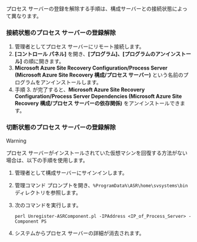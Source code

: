 プロセス サーバーの登録を解除する手順は、構成サーバーとの接続状態によって異なります。

### <a name="unregister-a-process-server-that-is-in-a-connected-state"></a>接続状態のプロセス サーバーの登録解除

1. 管理者としてプロセス サーバーにリモート接続します。
2. **[コントロール パネル]** を開き、**[プログラム]、[プログラムのアンインストール]** の順に開きます。
3. **Microsoft Azure Site Recovery Configuration/Process Server (Microsoft Azure Site Recovery 構成/プロセス サーバー)** という名前のプログラムをアンインストールします。
4. 手順 3. が完了すると、**Microsoft Azure Site Recovery Configuration/Process Server Dependencies (Microsoft Azure Site Recovery 構成/プロセス サーバーの依存関係)** をアンインストールできます。

### <a name="unregister-a-process-server-that-is-in-a-disconnected-state"></a>切断状態のプロセス サーバーの登録解除

> [!WARNING]
> プロセス サーバーがインストールされていた仮想マシンを回復する方法がない場合は、以下の手順を使用します。

1. 管理者として構成サーバーにサインインします。
2. 管理コマンド プロンプトを開き、`%ProgramData%\ASR\home\svsystems\bin` ディレクトリを参照します。
3. 次のコマンドを実行します。

    ```
    perl Unregister-ASRComponent.pl -IPAddress <IP_of_Process_Server> -Component PS
    ```
4. システムからプロセス サーバーの詳細が消去されます。
